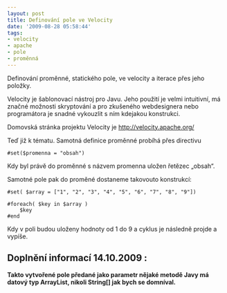 ```yaml
---
layout: post
title: Definování pole ve Velocity
date: '2009-08-28 05:58:44'
tags:
- velocity
- apache
- pole
- proměnná
---
```


Definování proměnné, statického pole, ve velocity a iterace přes jeho
položky.


<p>Velocity je šablonovací nástroj pro Javu. Jeho použití je velmi
intuitivní, má značné možnosti skryptování a pro zkušeného webdesignera
nebo programátora je snadné vykouzlit s ním kdejakou konstrukci.</p>

<p>Domovská stránka projektu Velocity je <a
href="http://velocity.apache.org/">http://veloci­ty.apache.org/</a></p>

<p>Teď již k tématu. Samotná definice proměnné probíhá přes
directivu</p>

<p><code>#set($promenna = "obsah")</code></p>

<p>Kdy byl právě do proměnné s názvem promenna uložen řetězec
„obsah“.</p>

<p>Samotné pole pak do proměné dostaneme takovouto konstrukcí:</p>

<pre class="prettyprint"><code>#set( $array = ["1", "2", "3", "4", "5", "6", "7", "8", "9"])

#foreach( $key in $array )
    $key
#end</code></pre>

<p>Kdy v poli budou uloženy hodnoty od 1 do 9 a cyklus je
následně projde a vypíše.</p>

<h2>Doplnění informací 14.10.2009 :</h2>

<p><strong>Takto vytvořené pole předané jako parametr nějaké metodě Javy
má datový typ ArrayList<String>, nikoli String[] jak bych se
domníval.</strong></p>

